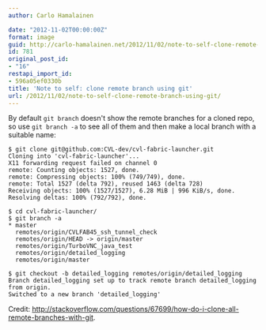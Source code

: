 ```yaml
---
author: Carlo Hamalainen

date: "2012-11-02T00:00:00Z"
format: image
guid: http://carlo-hamalainen.net/2012/11/02/note-to-self-clone-remote-branch-using-git/
id: 781
original_post_id:
- "16"
restapi_import_id:
- 596a05ef0330b
title: 'Note to self: clone remote branch using git'
url: /2012/11/02/note-to-self-clone-remote-branch-using-git/
---
```

By default ``git branch`` doesn't show the remote branches for a cloned repo, so use ``git branch -a`` to see all of them and then make a local branch with a suitable name:

```
$ git clone git@github.com:CVL-dev/cvl-fabric-launcher.git
Cloning into 'cvl-fabric-launcher'...
X11 forwarding request failed on channel 0
remote: Counting objects: 1527, done.
remote: Compressing objects: 100% (749/749), done.
remote: Total 1527 (delta 792), reused 1463 (delta 728)
Receiving objects: 100% (1527/1527), 6.28 MiB | 996 KiB/s, done.
Resolving deltas: 100% (792/792), done.

$ cd cvl-fabric-launcher/
$ git branch -a
* master
  remotes/origin/CVLFAB45_ssh_tunnel_check
  remotes/origin/HEAD -> origin/master
  remotes/origin/TurboVNC_java_test
  remotes/origin/detailed_logging
  remotes/origin/master

$ git checkout -b detailed_logging remotes/origin/detailed_logging
Branch detailed_logging set up to track remote branch detailed_logging from origin.
Switched to a new branch 'detailed_logging'
```

Credit: <http://stackoverflow.com/questions/67699/how-do-i-clone-all-remote-branches-with-git>.

